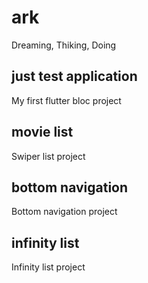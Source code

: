 # ark

Dreaming, Thiking, Doing

## just test application

My first flutter bloc project

## movie list

Swiper list project

## bottom navigation 

Bottom navigation project

## infinity list

Infinity list project

